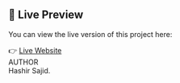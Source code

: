 ## 🔗 Live Preview

You can view the live version of this project here:


👉 [Live Website](https://roaring-muffin-f44884.netlify.app)
<BR>
AUTHOR
<BR>
Hashir Sajid.
